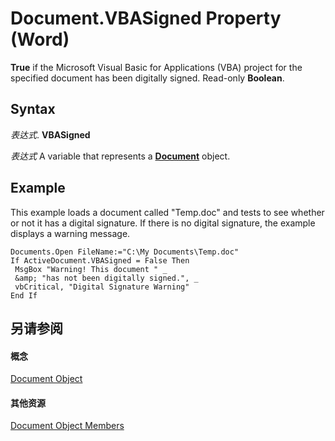
# Document.VBASigned Property (Word)

 **True** if the Microsoft Visual Basic for Applications (VBA) project for the specified document has been digitally signed. Read-only **Boolean**.


## Syntax

 _表达式_. **VBASigned**

 _表达式_ A variable that represents a **[Document](8d83487a-2345-a036-a916-971c9db5b7fb.md)** object.


## Example

This example loads a document called "Temp.doc" and tests to see whether or not it has a digital signature. If there is no digital signature, the example displays a warning message.


```
Documents.Open FileName:="C:\My Documents\Temp.doc" 
If ActiveDocument.VBASigned = False Then 
 MsgBox "Warning! This document " _ 
 &amp; "has not been digitally signed.", _ 
 vbCritical, "Digital Signature Warning" 
End If
```


## 另请参阅


#### 概念


[Document Object](8d83487a-2345-a036-a916-971c9db5b7fb.md)
#### 其他资源


[Document Object Members](http://msdn.microsoft.com/library/fc9ab457-0888-f917-3d52-387168ac23b9%28Office.15%29.aspx)